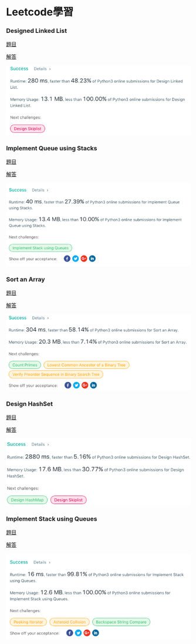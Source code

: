 # Leetcode學習

### Designed Linked List  
[題目](https://leetcode.com/problems/design-linked-list/)

[解答](https://github.com/pignini/as/blob/master/Leetcode/LinkedList.py)

![](/image/Design%20Linked%20List.png)

### Implement Queue using Stacks 
[題目](https://leetcode.com/problems/implement-queue-using-stacks/)

[解答](https://github.com/pignini/as/blob/master/Leetcode/Implement%20Queue%20using%20Stacks.py)

![](/image/Implement%20Queue%20using%20Stacks.png)

### Sort an Array
[題目](https://leetcode.com/problems/sort-an-array/submissions/)

[解答](https://github.com/pignini/as/blob/master/Leetcode/Sort%20an%20Array.py)

![](/image/sort%20an%20array.png)

### Design HashSet
[題目](https://leetcode.com/problems/design-hashset/submissions/)

[解答](https://github.com/pignini/as/blob/master/Leetcode/DesignHashSet.py)

![](/image/Design%20HashSet.png)

### Implement Stack using Queues 
[題目](https://leetcode.com/problems/implement-stack-using-queues/)

[解答](https://github.com/pignini/as/blob/master/Leetcode/Implement%20Stack%20using%20Queues.py)

![](/image/Implement%20Stack%20using%20Queues.png)
